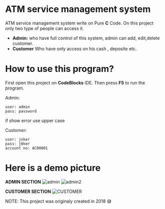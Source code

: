 # ATM service management system
 ATM service management system write on Pure **C** Code. On this project only two type of people can access it.
 * **Admin:** who have full control of this system, admin can add, edit,delete customer.
 * **Customer** Who have only access on his cash , deposite etc.

 # How to use this program?

 First open this project on **CodeBlocks** IDE.
 Then press **F5** to run the program.

 Admin:
 ```
 user: admin
 pass: password
 ```
 if show error use upper case

 Customer:
 ```
 user: joker
 pass: j0ker
 account no: AC00001
 ```

 # Here is a demo picture
 
 **ADMIN SECTION**
 ![admin](https://i.imgur.com/BObmyze.png)
 ![admin2](https://i.imgur.com/7ROf9fh.png)

 **CUSTOMER SECTION**
 ![CUSTOMER](https://i.imgur.com/Dkat2lc.gif)


NOTE: This project was originaly created in 2018 😅

